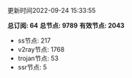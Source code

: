 更新时间2022-09-24 15:33:55

**总订阅: 64**
**总节点: 9789**
**有效节点: 2043**
- ss节点: 217
- v2ray节点: 1768
- trojan节点: 53
- ssr节点: 5
